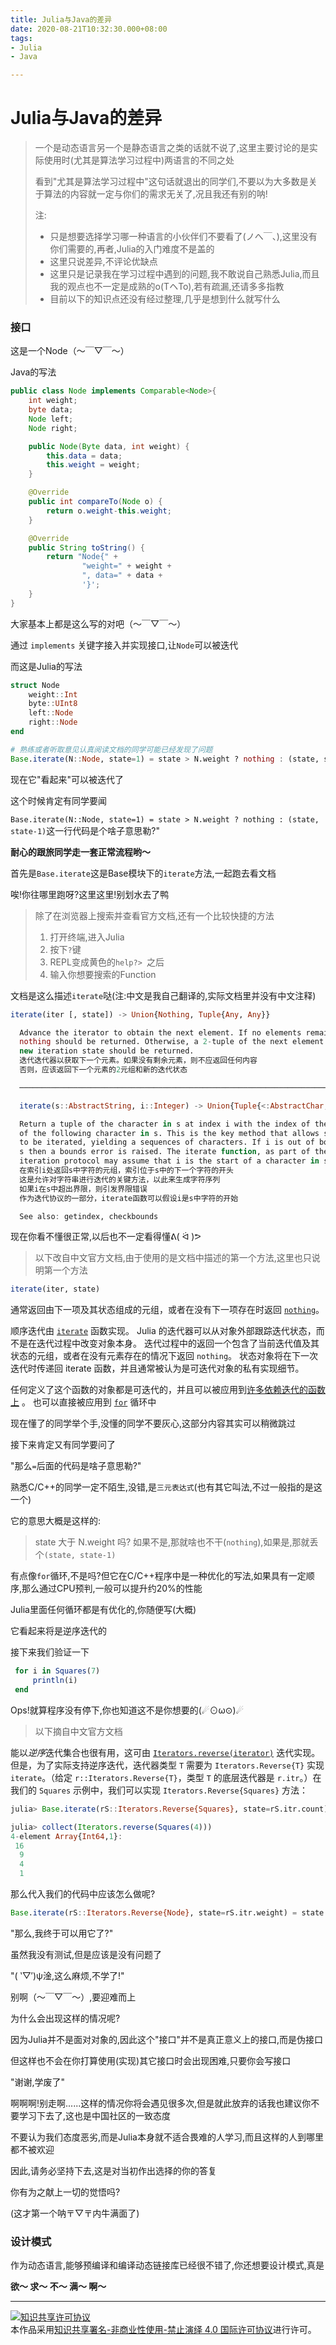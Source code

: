```yaml
---
title: Julia与Java的差异
date: 2020-08-21T10:32:30.000+08:00
tags: 
- Julia
- Java

---
```


# Julia与Java的差异

> 一个是动态语言另一个是静态语言之类的话就不说了,这里主要讨论的是实际使用时(尤其是算法学习过程中)两语言的不同之处
>
> 看到"尤其是算法学习过程中"这句话就退出的同学们,不要以为大多数是关于算法的内容就一定与你们的需求无关了,况且我还有别的呐!
>
> 注:
>
> * 只是想要选择学习哪一种语言的小伙伴们不要看了(ノへ￣、),这里没有你们需要的,再者,Julia的入门难度不是盖的
> * 这里只说差异,不评论优缺点
> * 这里只是记录我在学习过程中遇到的问题,我不敢说自己熟悉Julia,而且我的观点也不一定是成熟的o(TヘTo),若有疏漏,还请多多指教
> * 目前以下的知识点还没有经过整理,几乎是想到什么就写什么

### 接口

这是一个Node（～￣▽￣～） 

Java的写法

```java
public class Node implements Comparable<Node>{
    int weight;
    byte data;
    Node left;
    Node right;

    public Node(Byte data, int weight) {
        this.data = data;
        this.weight = weight;
    }

    @Override
    public int compareTo(Node o) {
        return o.weight-this.weight;
    }

    @Override
    public String toString() {
        return "Node{" +
                "weight=" + weight +
                ", data=" + data +
                '}';
    }
}
```

大家基本上都是这么写的对吧（～￣▽￣～） 

通过 `implements` 关键字接入并实现接口,让`Node`可以被迭代

而这是Julia的写法

```julia
struct Node
	weight::Int
	byte::UInt8
	left::Node
	right::Node
end

# 熟练或者听取意见认真阅读文档的同学可能已经发现了问题
Base.iterate(N::Node, state=1) = state > N.weight ? nothing : (state, state-1)
```

现在它"看起来"可以被迭代了

这个时候肯定有同学要闻

`Base.iterate(N::Node, state=1) = state > N.weight ? nothing : (state, state-1)`这一行代码是个啥子意思勒?"

__耐心的跟旅同学走一套正常流程哟～__

首先是`Base.iterate`这是Base模块下的`iterate`方法,一起跑去看文档

唉!你往哪里跑呀?这里这里!别划水去了鸭

> 除了在浏览器上搜索并查看官方文档,还有一个比较快捷的方法
>
> 1. 打开终端,进入Julia
> 2. 按下`?`键
> 3. REPL变成黄色的`help?> `之后
> 4. 输入你想要搜索的Function

文档是这么描述`iterate`哒(注:中文是我自己翻译的,实际文档里并没有中文注释)

```julia
iterate(iter [, state]) -> Union{Nothing, Tuple{Any, Any}}

  Advance the iterator to obtain the next element. If no elements remain,
  nothing should be returned. Otherwise, a 2-tuple of the next element and the
  new iteration state should be returned.
  迭代迭代器以获取下一个元素。如果没有剩余元素，则不应返回任何内容
  否则，应该返回下一个元素的2元组和新的迭代状态

  ────────────────────────────────────────────────────────────────────────────

  iterate(s::AbstractString, i::Integer) -> Union{Tuple{<:AbstractChar, Int}, Nothing}

  Return a tuple of the character in s at index i with the index of the start
  of the following character in s. This is the key method that allows strings
  to be iterated, yielding a sequences of characters. If i is out of bounds in
  s then a bounds error is raised. The iterate function, as part of the
  iteration protocol may assume that i is the start of a character in s.
  在索引i处返回s中字符的元组，索引位于s中的下一个字符的开头
  这是允许对字符串进行迭代的关键方法，以此来生成字符序列
  如果i在s中超出界限，则引发界限错误
  作为迭代协议的一部分，iterate函数可以假设i是s中字符的开始

  See also: getindex, checkbounds
```

现在你看不懂很正常,以后也不一定看得懂ᕕ( ᐛ )ᕗ

> 以下改自中文官方文档,由于使用的是文档中描述的第一个方法,这里也只说明第一个方法

```julia
iterate(iter, state)
```

通常返回由下一项及其状态组成的元组，或者在没有下一项存在时返回 [`nothing`](https://docs.juliacn.com/latest/base/constants/#Core.nothing)。

顺序迭代由 [`iterate`](https://docs.juliacn.com/latest/base/collections/#Base.iterate) 函数实现。 Julia 的迭代器可以从对象外部跟踪迭代状态，而不是在迭代过程中改变对象本身。 迭代过程中的返回一个包含了当前迭代值及其状态的元组，或者在没有元素存在的情况下返回 `nothing`。 状态对象将在下一次迭代时传递回 iterate 函数，并且通常被认为是可迭代对象的私有实现细节。

任何定义了这个函数的对象都是可迭代的，并且可以被应用到[许多依赖迭代的函数上](https://docs.juliacn.com/latest/base/collections/#lib-collections-iteration) 。 也可以直接被应用到  [`for`](https://docs.juliacn.com/latest/base/base/#for) 循环中

现在懂了的同学举个手,没懂的同学不要灰心,这部分内容其实可以稍微跳过

接下来肯定又有同学要问了

"那么`=`后面的代码是啥子意思勒?"

熟悉C/C++的同学一定不陌生,没错,是`三元表达式`(也有其它叫法,不过一般指的是这一个)

它的意思大概是这样的:

> state 大于 N.weight 吗? 如果不是,那就啥也不干(`nothing`),如果是,那就丢个`(state, state-1)`

有点像`for`循环,不是吗?但它在C/C++程序中是一种优化的写法,如果具有一定顺序,那么通过CPU预判,一般可以提升约20%的性能

Julia里面任何循环都是有优化的,你随便写(大概)

它看起来将是逆序迭代的

接下来我们验证一下

```julia
 for i in Squares(7)
     println(i)
 end
```

Ops!就算程序没有停下,你也知道这不是你想要的(☄⊙ω⊙)☄

> 以下摘自中文官方文档

能以*逆序*迭代集合也很有用，这可由 [`Iterators.reverse(iterator)`](https://docs.juliacn.com/latest/base/iterators/#Base.Iterators.reverse) 迭代实现。但是，为了实际支持逆序迭代，迭代器类型 `T` 需要为 `Iterators.Reverse{T}` 实现 `iterate`。（给定 `r::Iterators.Reverse{T}`，类型 `T` 的底层迭代器是 `r.itr`。）在我们的 `Squares` 示例中，我们可以实现 `Iterators.Reverse{Squares}` 方法：

```julia
julia> Base.iterate(rS::Iterators.Reverse{Squares}, state=rS.itr.count) = state < 1 ? nothing : (state*state, state-1)

julia> collect(Iterators.reverse(Squares(4)))
4-element Array{Int64,1}:
 16
  9
  4
  1
```

那么代入我们的代码中应该怎么做呢?

```julia
Base.iterate(rS::Iterators.Reverse{Node}, state=rS.itr.weight) = state < 1 ? nothing : (state, state-1)
```

"那么,我终于可以用它了?"

虽然我没有测试,但是应该是没有问题了

"( ‵▽′)ψ淦,这么麻烦,不学了!"

别啊（～￣▽￣～）,要迎难而上

为什么会出现这样的情况呢?

因为Julia并不是面对对象的,因此这个"接口"并不是真正意义上的接口,而是伪接口

但这样也不会在你打算使用(实现)其它接口时会出现困难,只要你会写接口

"谢谢,学废了"

啊啊啊!别走啊......这样的情况你将会遇见很多次,但是就此放弃的话我也建议你不要学习下去了,这也是中国社区的一致态度

不要认为我们态度恶劣,而是Julia本身就不适合畏难的人学习,而且这样的人到哪里都不被欢迎

因此,请务必坚持下去,这是对当初作出选择的你的答复

你有为之献上一切的觉悟吗?

(这才第一个呐〒▽〒内牛满面了)

### 设计模式

作为动态语言,能够预编译和编译动态链接库已经很不错了,你还想要设计模式,真是

__欲～ 求～ 不～ 满～ 啊～__



***

<a rel="license" href="http://creativecommons.org/licenses/by-nc-nd/4.0/"><img alt="知识共享许可协议" style="border-width:0" src="https://i.creativecommons.org/l/by-nc-nd/4.0/88x31.png" /></a><br />本作品采用<a rel="license" href="http://creativecommons.org/licenses/by-nc-nd/4.0/">知识共享署名-非商业性使用-禁止演绎 4.0 国际许可协议</a>进行许可。
